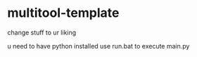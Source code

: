 # multitool-template
change stuff to ur liking

u need to have python installed
use run.bat to execute main.py
